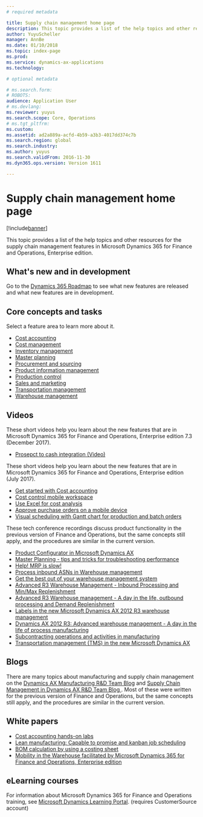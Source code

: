 ```yaml
---
# required metadata

title: Supply chain management home page
description: This topic provides a list of the help topics and other resources for the supply chain management features in Microsoft Dynamics 365 for Finance and Operations, Enterprise edition.   
author: YuyuScheller
manager: AnnBe
ms.date: 01/10/2018
ms.topic: index-page
ms.prod: 
ms.service: dynamics-ax-applications
ms.technology: 

# optional metadata

# ms.search.form: 
# ROBOTS: 
audience: Application User
# ms.devlang: 
ms.reviewer: yuyus
ms.search.scope: Core, Operations
# ms.tgt_pltfrm: 
ms.custom: 
ms.assetid: ad2a889a-acfd-4b59-a3b3-4017dd374c7b
ms.search.region: global
ms.search.industry: 
ms.author: yuyus
ms.search.validFrom: 2016-11-30
ms.dyn365.ops.version: Version 1611

---
```


# Supply chain management home page

[!include[banner](includes/banner.md)]

This topic provides a list of the help topics and other resources for the supply chain management features in Microsoft Dynamics 365 for Finance and Operations, Enterprise edition. 

## What's new and in development
Go to the <a href="https://roadmap.dynamics.com/">Dynamics 365 Roadmap</a> to see what new features are released and what new features are in development. 

## Core concepts and tasks

Select a feature area to learn more about it.

- [Cost accounting](../financials/cost-accounting/cost-accounting-home-page.md)
- [Cost management](cost-management/costing-sheets.md)  
- [Inventory management](inventory/inventory-home-page.md)
- [Master planning](master-planning/master-planning-home-page.md)
- [Procurement and sourcing](procurement/procurement-sourcing-overview.md)
- [Product information management](pim/product-information.md)
- [Production control](production-control/production-process-overview.md)
- [Sales and marketing](sales-marketing/overview-sales-marketing.md)
- [Transportation management](transportation/transportation-management-overview.md)
- [Warehouse management](warehousing/warehouse-configuration.md)

## Videos

These short videos help you learn about the new features that are in Microsoft Dynamics 365 for Finance and Operations, Enterprise edition 7.3 (December 2017).

-  [Prosepct to cash integration (Video)](https://youtu.be/AVV9x5x-XCg) 

These short videos help you learn about the new features that are in Microsoft Dynamics 365 for Finance and Operations, Enterprise edition (July 2017).

-  [Get started with Cost accounting](https://youtu.be/1pUDtJQZ8FU)
-  [Cost control mobile workspace](https://youtu.be/imsuTg8rUVk)
-  [Use Excel for cost analysis](https://youtu.be/-HKHYdClvx8)
-  [Approve purchase orders on a mobile device](https://youtu.be/gZ-gOlJe7H8)
-  [Visual scheduling with Gantt chart for production and batch orders](https://youtu.be/BtbuShkGj4I)

These tech conference recordings discuss product functionality in the previous version of Finance and Operations, but the same concepts still apply, and the procedures are similar in the current version. 

-  <a href="https://youtu.be/zotrj3SbCl4">Product Configurator in Microsoft Dynamics AX</a>
-  <a href="https://youtu.be/7v8BPmEs9Dg">Master Planning - tips and tricks for troubleshooting performance</a>
-  <a href="https://youtu.be/RLXybx20B5o">Help! MRP is slow!</a>
-  <a href="https://mix.office.com/watch/wpf78tr7rjuh/">Process inbound ASNs in Warehouse management</a> 
-  <a href="https://www.youtube.com/watch?v=--_didmZKHo&t=10s">Get the best out of your warehouse management system</a>
-  <a href="https://www.youtube.com/watch?v=z5_V5Eqlf5M&t=48s">Advanced R3 Warehouse Management - Inbound Processing and Min/Max Replenishment</a>
-  <a href="https://youtu.be/Og0gLlVp7jA">Advanced R3 Warehouse management - A day in the life, outbound processing and Demand Replenishment</a>
-  <a href="https://youtu.be/5w1MngVchBA">Labels in the new Microsoft Dynamics AX 2012 R3 warehouse management</a>
-  <a href="https://www.youtube.com/embed/QUxXUrN-7n4">Dynamics AX 2012 R3: Advanced warehouse management - A day in the life of process manufacturing</a>
-  <a href="https://youtu.be/y1jrd3A_k70">Subcontracting operations and activities in manufacturing</a>
-  <a href="https://youtu.be/jgmTgJIgEFQ">Transportation management (TMS) in the new Microsoft Dynamics AX</a>

## Blogs
There are many topics about manufacturing and supply chain management on the <a href="https://blogs.msdn.microsoft.com/axmfg/">Dynamics AX Manufacturing R&D Team Blog</a> and <a href="https://blogs.msdn.microsoft.com/dynamicsaxscm/">Supply Chain Management in Dynamics AX R&D Team Blog </a>. Most of these were written for the previous version of Finance and Operations, but the same concepts still apply, and the procedures are similar in the current version. 

## White papers
-  <a href="https://mbs.microsoft.com/customersource/northamerica/AX/learning/documentation/white-papers/msd365optgtstcostacc/">Cost accounting hands-on labs</a> 
-  <a href="https://mbs.microsoft.com/customersource/northamerica/AX/learning/documentation/white-papers/leanmanufkanban365opt/">Lean manufacturing: Capable to promise and kanban job scheduling</a> 
-  <a href="https://mbs.microsoft.com/customersource/northamerica/AX/learning/documentation/white-papers/365operationsbomcalsheet/">BOM calculation by using a costing sheet</a>
-  <a href="https://mbs.microsoft.com/customersource/northamerica/365Enterprise/learning/documentation/white-papers/MobilityWarehouse/">Mobility in the Warehouse facilitated by Microsoft Dynamics 365 for Finance and Operations, Enterprise edition</a>

## eLearning courses
For information about Microsoft Dynamics 365 for Finance and Operations training, see <a href="https://mbspartner.microsoft.com/AX/LearningPlans/"> Microsoft Dynamics Learning Portal</a>. (requires CustomerSource account) 


